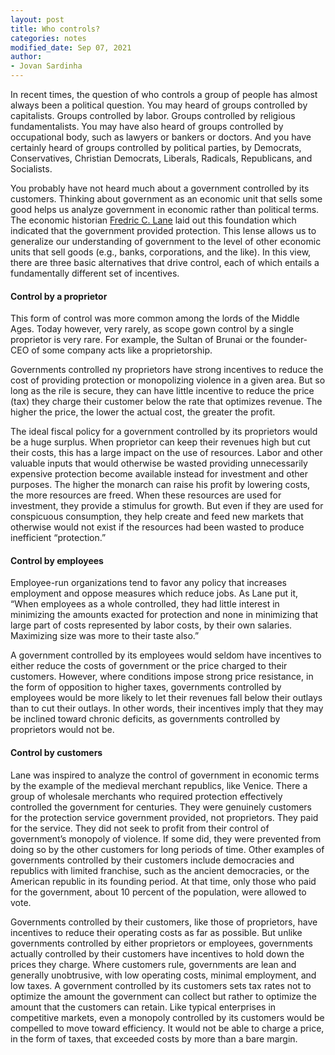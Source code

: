 ```yaml
---
layout: post
title: Who controls?
categories: notes
modified_date: Sep 07, 2021
author:
- Jovan Sardinha
---
```


In recent times, the question of who controls a group of people has almost always been a political question. You may heard of groups controlled by capitalists. Groups controlled by labor. Groups controlled by religious fundamentalists. You may have also heard of groups controlled by occupational body, such as lawyers or bankers or doctors. And you have certainly heard of groups controlled by political parties, by Democrats, Conservatives, Christian Democrats, Liberals, Radicals, Republicans, and Socialists.

You probably have not heard much about a government controlled by its customers. Thinking about government as an economic unit that sells some good helps us analyze government in economic rather than political terms. The economic historian [Fredric C. Lane](https://en.wikipedia.org/wiki/Frederic_C._Lane) laid out this foundation which indicated that the government provided protection. This lense allows us to generalize our understanding of government to the level of other economic units that sell goods (e.g., banks, corporations, and the like). In this view, there are three basic alternatives that drive control, each of which entails a fundamentally different set of incentives.

#### Control by a proprietor

This form of control was more common among the lords of the Middle Ages. Today however, very rarely, as scope gown control by a single proprietor is very rare. For example, the Sultan of Brunai or the founder-CEO of some company acts like a proprietorship.

Governments controlled ny proprietors have strong incentives to reduce the cost of providing protection or monopolizing violence in a given area. But so long as the rile is secure, they can have little incentive to reduce the price (tax) they charge their customer below the rate that optimizes revenue. The higher the price, the lower the actual cost, the greater the profit.

The ideal fiscal policy for a government controlled by its proprietors would be a huge surplus. When proprietor can keep their revenues high but cut their costs, this has a large impact on the use of resources. Labor and other valuable inputs that would otherwise be wasted providing unnecessarily expensive protection become available instead for investment and other purposes. The higher the monarch can raise his profit by lowering costs, the more resources are freed. When these resources are used for investment, they provide a stimulus for growth. But even if they are used for conspicuous consumption, they help create and feed new markets that otherwise would not exist if the resources had been wasted to produce inefficient “protection.”

#### Control by employees

Employee-run organizations tend to favor any policy that increases employment and oppose measures which reduce jobs. As Lane put it, “When employees as a whole controlled, they had little interest in minimizing the amounts exacted for protection and none in minimizing that large part of costs represented by labor costs, by their own salaries. Maximizing size was more to their taste also.”

A government controlled by its employees would seldom have incentives to either reduce the costs of government or the price charged to their customers. However, where conditions impose strong price resistance, in the form of opposition to higher taxes, governments controlled by employees would be more likely to let their revenues fall below their outlays than to cut their outlays. In other words, their incentives imply that they may be inclined toward chronic deficits, as governments controlled by proprietors would not be.

#### Control by customers

Lane was inspired to analyze the control of government in economic terms by the example of the medieval merchant republics, like Venice. There a group of wholesale merchants who required protection effectively controlled the government for centuries. They were genuinely customers for the protection service government provided, not proprietors. They paid for the service. They did not seek to profit from their control of government’s monopoly of violence. If some did, they were prevented from doing so by the other customers for long periods of time. Other examples of governments controlled by their customers include democracies and republics with limited franchise, such as the ancient democracies, or the American republic in its founding period. At that time, only those who paid for the government, about 10 percent of the population, were allowed to vote.

Governments controlled by their customers, like those of proprietors, have incentives to reduce their operating costs as far as possible. But unlike governments controlled by either proprietors or employees, governments actually controlled by their customers have incentives to hold down the prices they charge. Where customers rule, governments are lean and generally unobtrusive, with low operating costs, minimal employment, and low taxes. A government controlled by its customers sets tax rates not to optimize the amount the government can collect but rather to optimize the amount that the customers can retain. Like typical enterprises in competitive markets, even a monopoly controlled by its customers would be compelled to move toward efficiency. It would not be able to charge a price, in the form of taxes, that exceeded costs by more than a bare margin.